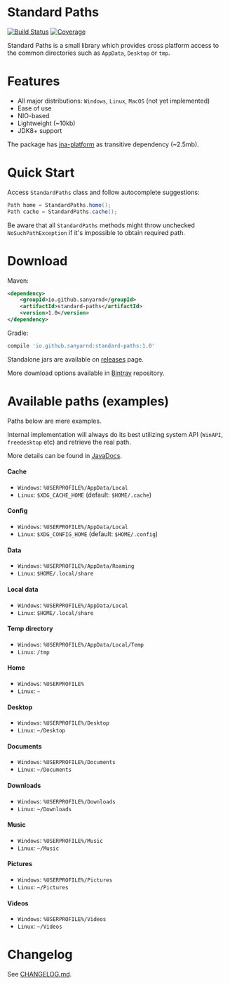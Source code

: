 # Standard Paths
[![Build Status](https://travis-ci.com/sanyarnd/standardpaths.svg?branch=master)](https://travis-ci.com/sanyarnd/standardpaths)
[![Coverage](https://sonarcloud.io/api/project_badges/measure?project=io.github.sanyarnd%3Astandard-paths&metric=coverage)](https://sonarcloud.io/dashboard?id=io.github.sanyarnd%3Astandard-paths)

Standard Paths is a small library which provides cross platform access to the common directories such as `AppData`, `Desktop` or `tmp`.

# Features
* All major distributions: `Windows`, `Linux`, `MacOS` (not yet implemented)
* Ease of use
* NIO-based 
* Lightweight (~10kb)
* JDK8+ support

The package has [jna-platform](https://github.com/java-native-access/jna) as transitive dependency (~2.5mb).

# Quick Start
Access `StandardPaths` class and follow autocomplete suggestions:
```java
Path home = StandardPaths.home();
Path cache = StandardPaths.cache();
```

Be aware that all `StandardPaths` methods might throw unchecked `NoSuchPathException` if it's impossible to obtain required path.

# Download
Maven:
```xml
<dependency> 
    <groupId>io.github.sanyarnd</groupId> 
    <artifactId>standard-paths</artifactId>
    <version>1.0</version>
</dependency>
```

Gradle:
```gradle
compile 'io.github.sanyarnd:standard-paths:1.0'
```
 
Standalone jars are available on [releases](https://github.com/sanyarnd/standardpaths/releases) page.

More download options available in [Bintray](https://bintray.com/sanya-rnd/maven-projects/standardpaths) repository.

# Available paths (examples)
Paths below are mere examples. 

Internal implementation will always do its best utilizing system API (`WinAPI`, `freedesktop` etc) and retrieve the real path.
 
More details can be found in [JavaDocs](https://sanyarnd.github.io/standardpaths/apidocs/index.html).

#### Cache
* `Windows`: `%USERPROFILE%/AppData/Local`
* `Linux`: `$XDG_CACHE_HOME` (default: `$HOME/.cache`)

#### Config
* `Windows`: `%USERPROFILE%/AppData/Local`
* `Linux`: `$XDG_CONFIG_HOME` (default: `$HOME/.config`)


#### Data
* `Windows`: `%USERPROFILE%/AppData/Roaming`
* `Linux`: `$HOME/.local/share`

#### Local data
* `Windows`: `%USERPROFILE%/AppData/Local`
* `Linux`: `$HOME/.local/share`

#### Temp directory
* `Windows`: `%USERPROFILE%/AppData/Local/Temp`
* `Linux`: `/tmp`

#### Home
* `Windows`: `%USERPROFILE%`
* `Linux`: `~`

#### Desktop
* `Windows`: `%USERPROFILE%/Desktop`
* `Linux`: `~/Desktop`

#### Documents
* `Windows`: `%USERPROFILE%/Documents`
* `Linux`: `~/Documents`

#### Downloads
* `Windows`: `%USERPROFILE%/Downloads`
* `Linux`: `~/Downloads`

#### Music
* `Windows`: `%USERPROFILE%/Music`
* `Linux`: `~/Music`

#### Pictures
* `Windows`: `%USERPROFILE%/Pictures`
* `Linux`: `~/Pictures`

#### Videos
* `Windows`: `%USERPROFILE%/Videos`
* `Linux`: `~/Videos`

# Changelog
See [CHANGELOG.md](CHANGELOG.md).
